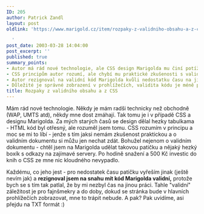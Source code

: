 ```yaml
---
ID: 205
author: Patrick Zandl
layout: post
oldlink: 'https://www.marigold.cz/item/rozpaky-z-validniho-obsahu-a-z-css

  '
post_date: 2003-03-28 14:04:00
post_excerpt: ''
published: true
summary_points:
- Autor má rád nové technologie, ale CSS design Marigolda mu činí potíže.
- CSS principům autor rozumí, ale chybí mu praktické zkušenosti s validním kódem.
- Autor rezignoval na validní kód Marigolda kvůli nedostatku času na jiné aktivity.
- Důležité je správné zobrazení v prohlížečích, validita kódu je méně podstatná.
title: Rozpaky z validního obsahu a z CSS
---
```


<p>
Mám rád nové technologie. Někdy je mám radši technicky než obchodně (WAP, UMTS atd), někdy mne dost zmáhají. Tak tomu je i v případě CSS a designu Marigolda. Za mých starých časů se design dělal hezky tabulkama - HTML kód byl otřesný, ale rozuměl jsem tomu. CSS rozumím v principu a moc se mi to líbí - jenže s tím jaksi nemám zkušenost praktickou a o validním dokumentu si můžu jen nechat zdát. Bohužel nejenom o validním dokumentu - chtěl jsem na Marigolda udělat takovou patičku a nějaký hezký boxík s odkazy na zajímavé servery. Po hodině snažení a 500 Kč investic do knih o CSS ze mne nic kloudného nevypadlo. </p>

<p>
Každému, co jeho jest - pro nedostatek času patičku vyřeším jinak (ještě nevím jak) a <STRONG>rezignoval jsem na snahu mít kód Marigolda validní,</STRONG> protože bych se s tím tak patlal, že by mi nezbyl čas na jinou práci. Tahle "validní" záležitost je pro fajnšmekry a do doby, dokud se stránka bude v hlavních prohlížečích zobrazovat, mne to trápit nebude. A pak? Pak uvidíme, asi přejdu na TXT formát :)</p>
